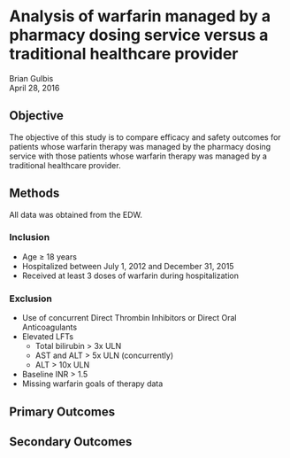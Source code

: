 # Analysis of warfarin managed by a pharmacy dosing service versus a traditional healthcare provider
Brian Gulbis  
April 28, 2016  

## Objective

The objective of this study is to compare efficacy and safety outcomes for patients whose warfarin therapy was managed by the pharmacy dosing service with those patients whose warfarin therapy was managed by a traditional healthcare provider. 

## Methods

All data was obtained from the EDW.

### Inclusion

* Age &ge; 18 years
* Hospitalized between July 1, 2012 and December 31, 2015
* Received at least 3 doses of warfarin during hospitalization

### Exclusion

* Use of concurrent Direct Thrombin Inhibitors or Direct Oral Anticoagulants
* Elevated LFTs
    - Total bilirubin > 3x ULN
    - AST and ALT > 5x ULN (concurrently)
    - ALT > 10x ULN
* Baseline INR > 1.5
* Missing warfarin goals of therapy data

## Primary Outcomes

## Secondary Outcomes
